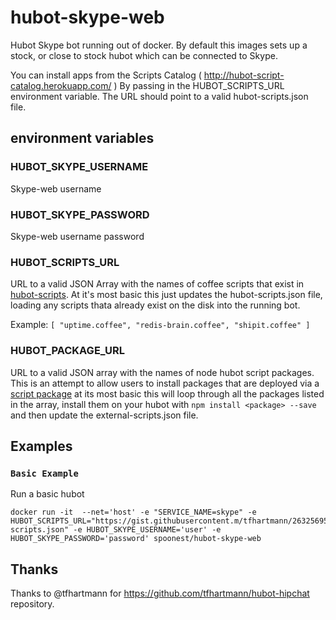 # hubot-skype-web

Hubot Skype bot running out of docker. By default this images sets up a stock,
or close to stock hubot which can be connected to Skype.

You can install apps from the Scripts Catalog ( http://hubot-script-catalog.herokuapp.com/ )
By passing in the HUBOT_SCRIPTS_URL environment variable. The URL should point to a valid hubot-scripts.json file.


##  environment variables
### HUBOT_SKYPE_USERNAME
Skype-web username

### HUBOT_SKYPE_PASSWORD
Skype-web username password

### HUBOT_SCRIPTS_URL
URL to a valid JSON Array with the names of coffee scripts that exist in [hubot-scripts](https://github.com/github/hubot-scripts/tree/master/src/scripts).
At it's most basic this just updates the hubot-scripts.json file, loading any scripts thata already exist on the disk into the running bot.

Example:
`[ "uptime.coffee", "redis-brain.coffee", "shipit.coffee" ]`


### HUBOT_PACKAGE_URL
URL to a valid JSON array with the names of node hubot script packages.  This is an attempt to allow users to install packages that are deployed via a [script package](https://github.com/hubot-scripts) at its most basic this will loop through all the packages listed in the array, install them on your hubot with `npm install <package> --save` and then update the external-scripts.json file.  

## Examples

### `Basic Example`
Run a basic hubot

```Shell
docker run -it  --net='host' -e "SERVICE_NAME=skype" -e HUBOT_SCRIPTS_URL="https://gist.githubusercontent.m/tfhartmann/26325695994220a26a4e/raw/d852fb4735726474c20bb4a414693837ce464596/hubot-scripts.json" -e HUBOT_SKYPE_USERNAME='user' -e HUBOT_SKYPE_PASSWORD='password' spoonest/hubot-skype-web
```

## Thanks
Thanks to @tfhartmann for https://github.com/tfhartmann/hubot-hipchat repository.
